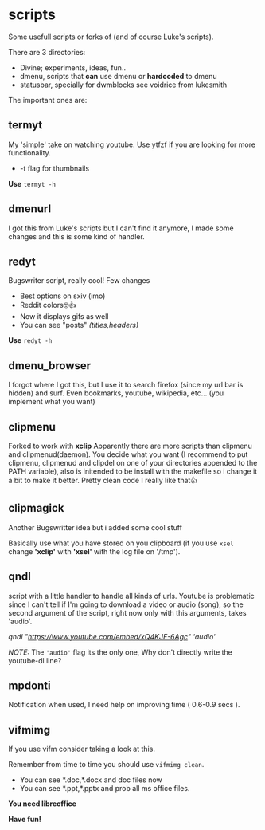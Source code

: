 # scripts
Some usefull scripts or forks of (and of course Luke's scripts).

There are 3 directories:
- Divine; experiments, ideas, fun..
- dmenu, scripts that **can** use dmenu or **hardcoded** to dmenu
- statusbar, specially for dwmblocks see voidrice from lukesmith



The important ones are:

## termyt
My 'simple' take on watching youtube. Use ytfzf if you are looking for more functionality.
- -t flag for thumbnails

**Use** `termyt -h`

## dmenurl
I got this from Luke's scripts but I can't find it anymore, I made some changes
and this is some kind of handler.

## redyt
Bugswriter script, really cool!
Few changes
- Best options on sxiv (imo)
- Reddit colors🤓👍
- Now it displays gifs as well
- You can see "posts" _(titles,headers)_

**Use** `redyt -h`

## dmenu_browser
I forgot where I got this, but I use it to search firefox (since my url bar is
hidden) and surf.  Even bookmarks, youtube, wikipedia, etc... (you implement
what you want)

## clipmenu
Forked to work with **xclip** Apparently there are more scripts than clipmenu
and clipmenud(daemon). You decide what you want (I recommend to put clipmenu,
clipmenud and clipdel on one of your directories appended to the PATH
variable), also is initended to be install with the makefile so i change it a
bit to make it better. Pretty clean code I really like that👍

## clipmagick
Another Bugswritter idea but i added some cool stuff

Basically use what you have stored on you clipboard (if you use `xsel` change
**'xclip'** with **'xsel'** with the log file on '/tmp').

## qndl
script with a little handler to handle all kinds of urls. Youtube is
problematic since I can't tell if I'm going to download a video or audio
(song), so the second argument of the script, right now only with this
arguments, takes 'audio'.

_qndl "https://www.youtube.com/embed/xQ4KJF-6Agc" 'audio'_

_NOTE:_ The `'audio'` flag its the only one, Why don't directly write the youtube-dl line?

## mpdonti
Notification when used, I need help on improving time ( 0.6-0.9 secs ).

## vifmimg
If you use vifm consider taking a look at this.

Remember from time to time you should use `vifmimg clean`.

- You can see \*.doc,\*.docx and doc files now
- You can see \*.ppt,\*.pptx and prob all ms office files.


**You need libreoffice**



**Have fun!**
